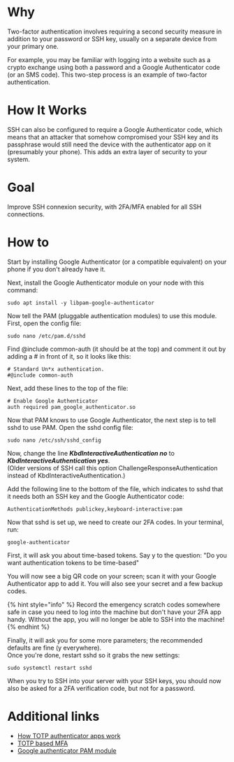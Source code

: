 # Why
Two-factor authentication involves requiring a second security measure in addition to your password or SSH key, usually on a separate device from your primary one.

For example, you may be familiar with logging into a website such as a crypto exchange using both a password and a Google Authenticator code (or an SMS code). This two-step process is an example of two-factor authentication.



# How It Works
SSH can also be configured to require a Google Authenticator code, which means that an attacker that somehow compromised your SSH key and its passphrase would still need the device with the authenticator app on it (presumably your phone). This adds an extra layer of security to your system.

# Goal
Improve SSH connexion security, with 2FA/MFA enabled for all SSH connections.

# How to
Start by installing Google Authenticator (or a compatible equivalent) on your phone if you don't already have it.  

Next, install the Google Authenticator module on your node with this command:
```shell
sudo apt install -y libpam-google-authenticator
```

Now tell the PAM (pluggable authentication modules) to use this module. First, open the config file:
```shell
sudo nano /etc/pam.d/sshd
```

Find @include common-auth (it should be at the top) and comment it out by adding a # in front of it, so it looks like this:
```shell
# Standard Un*x authentication.
#@include common-auth
```

Next, add these lines to the top of the file:
```shell
# Enable Google Authenticator
auth required pam_google_authenticator.so
```

Now that PAM knows to use Google Authenticator, the next step is to tell sshd to use PAM. Open the sshd config file:
```shell
sudo nano /etc/ssh/sshd_config
```

Now, change the line ***KbdInteractiveAuthentication no*** to ***KbdInteractiveAuthentication yes***.  
(Older versions of SSH call this option ChallengeResponseAuthentication instead of KbdInteractiveAuthentication.)  

Add the following line to the bottom of the file, which indicates to sshd that it needs both an SSH key and the Google Authenticator code:
```shell
AuthenticationMethods publickey,keyboard-interactive:pam
```

Now that sshd is set up, we need to create our 2FA codes. In your terminal, run:
```shell
google-authenticator
```

First, it will ask you about time-based tokens. Say y to the question: "Do you want authentication tokens to be time-based"  

You will now see a big QR code on your screen; scan it with your Google Authenticator app to add it. You will also see your secret and a few backup codes.

{% hint style="info" %}
Record the emergency scratch codes somewhere safe in case you need to log into the machine but don't have your 2FA app handy. Without the app, you will no longer be able to SSH into the machine!
{% endhint %}

Finally, it will ask you for some more parameters; the recommended defaults are fine (y everywhere).  
Once you're done, restart sshd so it grabs the new settings:
```shell
sudo systemctl restart sshd
```

When you try to SSH into your server with your SSH keys, you should now also be asked for a 2FA verification code, but not for a password.

# Additional links
- [How TOTP authenticator apps work](https://fastmail.blog/2016/07/22/how-totp-authenticator-apps-work/)
- [TOTP based MFA](https://jemurai.com/2018/10/11/how-it-works-totp-based-mfa/)
- [Google authenticator PAM module](https://github.com/google/google-authenticator-libpam)